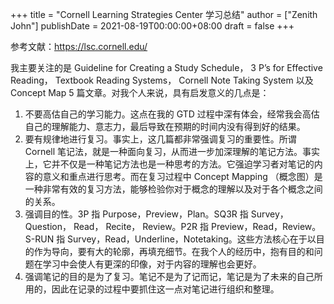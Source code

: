 +++
title = "Cornell Learning Strategies Center 学习总结"
author = ["Zenith John"]
publishDate = 2021-08-19T00:00:00+08:00
draft = false
+++

参考文献：<https://lsc.cornell.edu/>

我主要关注的是 Guideline for Creating a Study Schedule， 3 P’s for Effective Reading， Textbook Reading Systems， Cornell Note Taking System 以及 Concept Map 5 篇文章。对我个人来说，具有启发意义的几点是：

1.  不要高估自己的学习能力。这点在我的 GTD 过程中深有体会，经常我会高估自己的理解能力、意志力，最后导致在预期的时间内没有得到好的结果。
2.  要有规律地进行复习。事实上，这几篇都非常强调复习的重要性。所谓 Cornell 笔记法，就是一种面向复习，从而进一步加深理解的笔记方法。事实上，它并不仅是一种笔记方法也是一种思考的方法。它强迫学习者对笔记的内容的意义和重点进行思考。而在复习过程中 Concept Mapping （概念图）是一种非常有效的复习方法，能够检验你对于概念的理解以及对于各个概念之间的关系。
3.  强调目的性。3P 指 Purpose，Preview，Plan。SQ3R 指 Survey， Question， Read， Recite， Review。P2R 指 Preview，Read，Review。S-RUN 指 Survey，Read，Underline，Notetaking。这些方法核心在于以目的作为导向，要有大的轮廓，再填充细节。在我个人的经历中，抱有目的和问题在学习中会使人有更深的印像，对于内容的理解也会更好。
4.  强调笔记的目的是为了复习。笔记不是为了记而记，笔记是为了未来的自己所用的，因此在记录的过程中要抓住这一点对笔记进行组织和整理。
